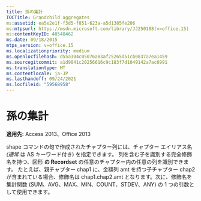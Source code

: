 ```yaml
---
title: 孫の集計
TOCTitle: Grandchild aggregates
ms:assetid: ea5e2e1f-f3d5-f851-623a-a5d1385fe206
ms:mtpsurl: https://msdn.microsoft.com/library/JJ250188(v=office.15)
ms:contentKeyID: 48548462
ms.date: 09/18/2015
mtps_version: v=office.15
ms.localizationpriority: medium
ms.openlocfilehash: d55a304c05076a83af25265d51cb0837a7ea1459
ms.sourcegitcommit: a1d9041c20256616c9c183f7d1049142a7ac6991
ms.translationtype: MT
ms.contentlocale: ja-JP
ms.lasthandoff: 09/24/2021
ms.locfileid: "59568958"
---
```

# <a name="grandchild-aggregates"></a>孫の集計


**適用先:** Access 2013、Office 2013

shape コマンドの句で作成されたチャプター列には、チャプター エイリアス名 *(通常* は AS キーワード付き) を指定できます。 列を含む子を識別する完全修飾名を持つ、図形 **の Recordset** の任意のチャプター内の任意の列を識別できます。 たとえば、親チャプター chap1 に、金額列 amt を持つ子チャプター chap2 が含まれている場合、修飾名は chap1.chap2.amt となります。次に、修飾名を集計関数 (SUM、AVG、MAX、MIN、COUNT、STDEV、ANY) の 1 つの引数として使用できます。

